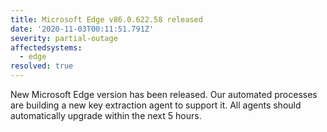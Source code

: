 ```yaml
---
title: Microsoft Edge v86.0.622.58 released
date: '2020-11-03T00:11:51.791Z'
severity: partial-outage
affectedsystems:
  - edge
resolved: true
---
```

New Microsoft Edge version has been released. Our automated processes are building a new key extraction agent to support it. All agents should automatically upgrade within the next 5 hours.

<!--- language code: en -->
